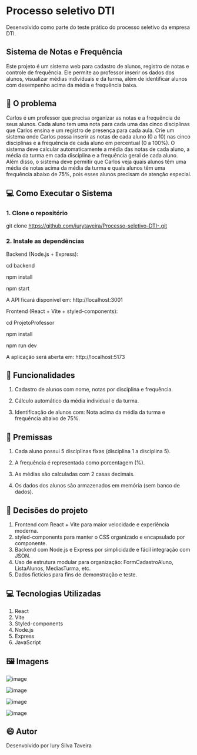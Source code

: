 # Processo seletivo DTI
Desenvolvido como parte do teste prático do processo seletivo da empresa DTI.
##  Sistema de Notas e Frequência
Este projeto é um sistema web para cadastro de alunos, registro de notas e controle de frequência. Ele permite ao professor inserir os dados dos alunos, visualizar médias individuais e da turma, além de identificar alunos com desempenho acima da média e frequência baixa.

## 📌 O problema
Carlos é um professor que precisa organizar as notas e a frequência de seus alunos. Cada aluno tem uma nota para cada uma das cinco disciplinas que Carlos ensina e um registro de presença para cada aula. Crie um sistema onde Carlos possa inserir as notas
de cada aluno (0 a 10) nas cinco disciplinas e a frequência de cada aluno em percentual (0 a 100%). O sistema deve calcular automaticamente a média das notas de cada aluno, a média da turma em cada disciplina e a frequência geral de cada aluno. Além disso, o sistema deve permitir que Carlos veja quais alunos têm uma média de notas acima da média da turma e quais alunos têm uma frequência abaixo de 75%, pois esses alunos precisam de atenção especial.

## 💻 Como Executar o Sistema
### 1. Clone o repositório
git clone https://github.com/iurytaveira/Processo-seletivo-DTI-.git
### 2. Instale as dependências
Backend (Node.js + Express):

cd backend

npm install

npm start

A API ficará disponível em: http://localhost:3001

Frontend (React + Vite + styled-components):

cd ProjetoProfessor

npm install

npm run dev

A aplicação será aberta em: http://localhost:5173

## 🚀 Funcionalidades
1) Cadastro de alunos com nome, notas por disciplina e frequência.

2) Cálculo automático da média individual e da turma.

3) Identificação de alunos com: Nota acima da média da turma e frequência abaixo de 75%.


## 📝 Premissas 
1) Cada aluno possui 5 disciplinas fixas (disciplina 1 a disciplina 5).

2) A frequência é representada como porcentagem (%).

3) As médias são calculadas com 2 casas decimais.

4) Os dados dos alunos são armazenados em memória (sem banco de dados).

## 🧠 Decisões do projeto 
1) Frontend com React + Vite para maior velocidade e experiência moderna.
2) styled-components para manter o CSS organizado e encapsulado por componente.
3) Backend com Node.js e Express por simplicidade e fácil integração com JSON.
4) Uso de estrutura modular para organização:
FormCadastroAluno, ListaAlunos, MediasTurma, etc.
5) Dados fictícios para fins de demonstração e teste.

## 💻 Tecnologias Utilizadas
1. React
2. Vite
3. Styled-components
4. Node.js
5. Express
6. JavaScript
 
## 🖼️ Imagens 
![image](https://github.com/user-attachments/assets/7a00ced8-c0d4-40ec-8a57-70d6392905d9)

![image](https://github.com/user-attachments/assets/fd83ccb1-47f2-4fbd-9be4-f926ef473bfc)

![image](https://github.com/user-attachments/assets/84ff90bc-7f51-4056-8981-eab8b9419935)

![image](https://github.com/user-attachments/assets/d8f6e37b-05f4-4a7b-845a-c7504b83ad38)


## 😄 Autor 
Desenvolvido por Iury Silva Taveira
